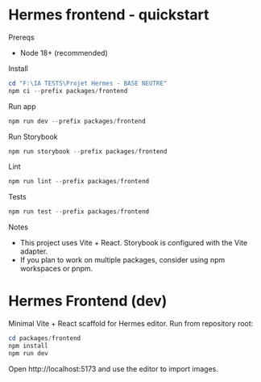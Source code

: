 # Hermes frontend - quickstart

Prereqs
- Node 18+ (recommended)

Install

```powershell
cd "F:\IA TESTS\Projet Hermes - BASE NEUTRE"
npm ci --prefix packages/frontend
```

Run app

```powershell
npm run dev --prefix packages/frontend
```

Run Storybook

```powershell
npm run storybook --prefix packages/frontend
```

Lint

```powershell
npm run lint --prefix packages/frontend
```

Tests

```powershell
npm run test --prefix packages/frontend
```

Notes
- This project uses Vite + React. Storybook is configured with the Vite adapter.
- If you plan to work on multiple packages, consider using npm workspaces or pnpm.
# Hermes Frontend (dev)

Minimal Vite + React scaffold for Hermes editor. Run from repository root:

```powershell
cd packages/frontend
npm install
npm run dev
```

Open http://localhost:5173 and use the editor to import images.
